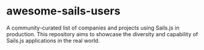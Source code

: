 # awesome-sails-users
A community-curated list of companies and projects using Sails.js in production. This repository aims to showcase the diversity and capability of Sails.js applications in the real world.
